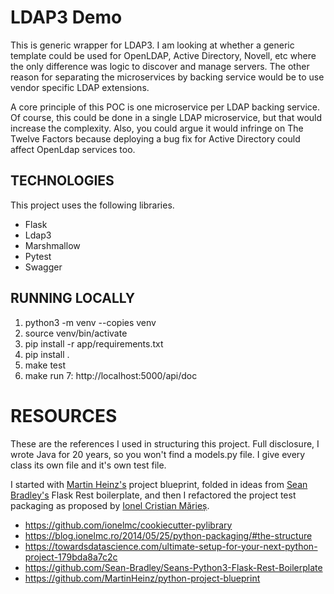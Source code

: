 # LDAP3 Demo

This is generic wrapper for LDAP3. I am looking at whether a generic template could be used for
OpenLDAP, Active Directory, Novell, etc where the only difference was logic to discover
and manage servers. The other reason for separating the microservices by backing service
would be to use vendor specific LDAP extensions.

A core principle of this POC is one microservice per LDAP backing service. Of course, this
could be done in a single LDAP microservice, but that would increase the complexity. 
Also, you could argue it would infringe on The Twelve Factors because deploying a bug fix 
for Active Directory could affect OpenLdap services too. 

## TECHNOLOGIES
This project uses the following libraries.
* Flask
* Ldap3
* Marshmallow
* Pytest
* Swagger

## RUNNING LOCALLY

1) python3 -m venv --copies venv
2) source venv/bin/activate
3) pip install -r app/requirements.txt
4) pip install .
5) make test
6) make run
7: http://localhost:5000/api/doc

# RESOURCES
These are the references I used in structuring this project. Full disclosure, I wrote Java
for 20 years, so you won't find a models.py file. I give every class its own file and
it's own test file.

I started with [Martin Heinz's](https://martinheinz.dev/) project blueprint, folded in ideas from 
[Sean Bradley's](https://github.com/Sean-Bradley) Flask Rest boilerplate, and then I refactored the project test packaging 
as proposed by [Ionel Cristian Mărieș](https://blog.ionelmc.ro/about/).

* https://github.com/ionelmc/cookiecutter-pylibrary
* https://blog.ionelmc.ro/2014/05/25/python-packaging/#the-structure
* https://towardsdatascience.com/ultimate-setup-for-your-next-python-project-179bda8a7c2c
* https://github.com/Sean-Bradley/Seans-Python3-Flask-Rest-Boilerplate
* https://github.com/MartinHeinz/python-project-blueprint
